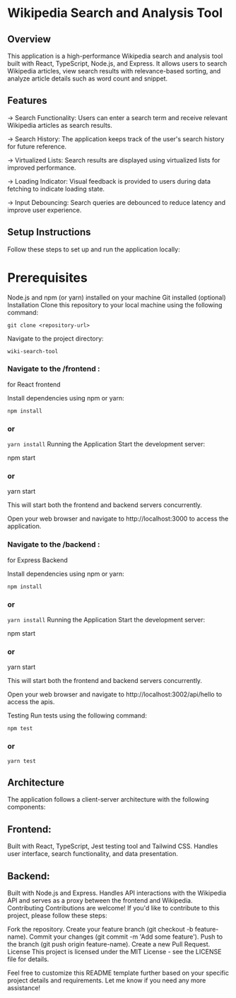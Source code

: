 # Wikipedia Search and Analysis Tool

## Overview

This application is a high-performance Wikipedia search and analysis tool built with React, TypeScript, Node.js, and Express. It allows users to search Wikipedia articles, view search results with relevance-based sorting, and analyze article details such as word count and snippet.

## Features
-> Search Functionality: Users can enter a search term and receive relevant Wikipedia articles as search results.

-> Search History: The application keeps track of the user's search history for future reference.

-> Virtualized Lists: Search results are displayed using virtualized lists for improved performance.

-> Loading Indicator: Visual feedback is provided to users during data fetching to indicate loading state.

-> Input Debouncing: Search queries are debounced to reduce latency and improve user experience.

## Setup Instructions

Follow these steps to set up and run the application locally:

# Prerequisites
Node.js and npm (or yarn) installed on your machine
Git installed (optional)
Installation
Clone this repository to your local machine using the following command:

```git clone <repository-url>```


Navigate to the project directory:

```wiki-search-tool```

### Navigate to the /frontend :

 for React frontend 

Install dependencies using npm or yarn:

```npm install```
### or
```yarn install```
Running the Application
Start the development server:

npm start
### or
yarn start

This will start both the frontend and backend servers concurrently.

Open your web browser and navigate to http://localhost:3000 to access the application.

### Navigate to the /backend :

 for Express Backend

Install dependencies using npm or yarn:

```npm install```
### or
```yarn install```
Running the Application
Start the development server:

npm start
### or
yarn start

This will start both the frontend and backend servers concurrently.

Open your web browser and navigate to http://localhost:3002/api/hello to access the apis.

Testing
Run tests using the following command:

```npm test```

### or

```yarn test```

## Architecture

The application follows a client-server architecture with the following components:

## Frontend: 
Built with React, TypeScript, Jest testing tool and Tailwind CSS. Handles user interface, search functionality, and data presentation.

## Backend: 
Built with Node.js and Express. Handles API interactions with the Wikipedia API and serves as a proxy between the frontend and Wikipedia.
Contributing
Contributions are welcome! If you'd like to contribute to this project, please follow these steps:

Fork the repository.
Create your feature branch (git checkout -b feature-name).
Commit your changes (git commit -m 'Add some feature').
Push to the branch (git push origin feature-name).
Create a new Pull Request.
License
This project is licensed under the MIT License - see the LICENSE file for details.

Feel free to customize this README template further based on your specific project details and requirements. Let me know if you need any more assistance!